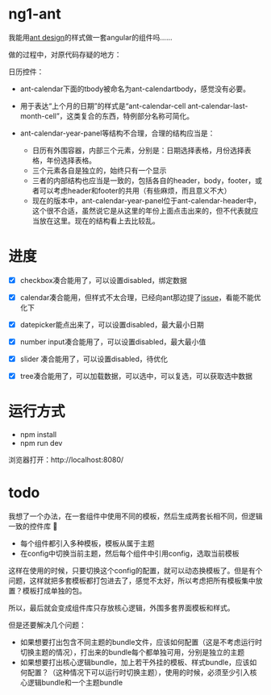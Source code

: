 # ng1-ant
我能用[ant design](https://github.com/ant-design/ant-design)的样式做一套angular的组件吗……

做的过程中，对原代码存疑的地方：

日历控件：

- ant-calendar下面的tbody被命名为ant-calendartbody，感觉没有必要。
- 用于表达“上个月的日期”的样式是“ant-calendar-cell ant-calendar-last-month-cell”，这类复合的东西，特例部分名称可简化。
- ant-calendar-year-panel等结构不合理，合理的结构应当是：

	- 日历有外围容器，内部三个元素，分别是：日期选择表格，月份选择表格，年份选择表格。
	- 三个元素各自是独立的，始终只有一个显示
	- 三者的内部结构也应当是一致的，包括各自的header，body，footer，或者可以考虑header和footer的共用（有些麻烦，而且意义不大）
	- 现在的版本中，ant-calendar-year-panel位于ant-calendar-header中，这个很不合适，虽然说它是从这里的年份上面点击出来的，但不代表就应当放在这里。现在的结构看上去比较乱。



# 进度

- [x] checkbox凑合能用了，可以设置disabled，绑定数据
- [x] calendar凑合能用，但样式不太合理，已经向ant那边提了[issue](https://github.com/ant-design/ant-design/issues/282)，看能不能优化下
- [x] datepicker能点出来了，可以设置disabled，最大最小日期
- [x] number input凑合能用了，可以设置disabled，最大最小值
- [x] slider 凑合能用了，可以设置disabled，待优化

- [x] tree凑合能用了，可以加载数据，可以选中，可以复选，可以获取选中数据


# 运行方式

- npm install
- npm run dev

浏览器打开：http://localhost:8080/



# todo

我想了一个办法，在一套组件中使用不同的模板，然后生成两套长相不同，但逻辑一致的控件库 :100:

- 每个组件都引入多种模板，模板从属于主题
- 在config中切换当前主题，然后每个组件中引用config，选取当前模板

这样在使用的时候，只要切换这个config的配置，就可以动态换模板了。但是有个问题，这样就把多套模板都打包进去了，感觉不太好，所以考虑把所有模板集中放置？模板打成单独的包。

所以，最后就会变成组件库只存放核心逻辑，外围多套界面模板和样式。


但是还要解决几个问题：

- 如果想要打出包含不同主题的bundle文件，应该如何配置（这是不考虑运行时切换主题的情况），打出来的bundle每个都单独可用，分别是独立的主题
- 如果想要打出核心逻辑bundle，加上若干外挂的模板、样式bundle，应该如何配置？（这种情况下可以运行时切换主题），使用的时候，必须至少引入核心逻辑bundle和一个主题bundle